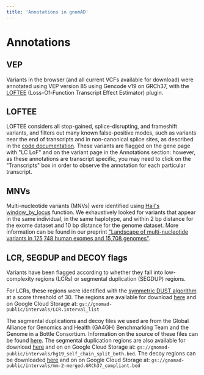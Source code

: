```yaml
---
title: 'Annotations in gnomAD'
---
```


#  Annotations

## VEP

Variants in the browser (and all current VCFs available for download) were annotated using VEP version 85 using Gencode v19 on GRCh37, with the [LOFTEE](https://github.com/konradjk/loftee) (Loss-Of-Function Transcript Effect Estimator) plugin.

## LOFTEE

LOFTEE considers all stop-gained, splice-disrupting, and frameshift variants, and filters out many known false-positive modes, such as variants near the end of transcripts and in non-canonical splice sites, as described in the [code documentation](https://github.com/konradjk/loftee). These variants are flagged on the gene page with "LC LoF" and on the variant page in the Annotations section: however, as these annotations are transcript specific, you may need to click on the "Transcripts" box in order to observe the annotation for each particular transcript.

## MNVs

Multi-nucleotide variants (MNVs) were identified using
[Hail's window_by_locus](https://hail.is/docs/0.2/methods/genetics.html#hail.methods.window_by_locus)
function. We exhaustively looked for variants that appear in the same individual, in the same haplotype, and within
2 bp distance for the exome dataset and 10 bp distance for the genome dataset. More information can be found in our
preprint ["Landscape of multi-nucleotide variants in 125,748 human exomes and 15,708 genomes"](https://www.biorxiv.org/content/10.1101/573378v2).

## LCR, SEGDUP and DECOY flags

Variants have been flagged according to whether they fall into low-complexity regions (LCRs) or segmental duplication (SEGDUP) regions.

For LCRs, these regions were identified with the [symmetric DUST algorithm](https://www.ncbi.nlm.nih.gov/pubmed/16796549) at a score threshold of 30. The regions are available for download [here](https://console.cloud.google.com/storage/browser/gnomad-public/intervals/LCR.interval_list) and on Google Cloud Storage at: `gs://gnomad-public/intervals/LCR.interval_list`

The segmental duplications and decoy files we used are from the Global Alliance for Genomics and Health (GA4GH) Benchmarking Team and the Genome in a Bottle Consortium. Information on the source of these files can be found [here](https://github.com/ga4gh/benchmarking-tools/tree/master/resources/stratification-bed-files/SegmentalDuplications). The segmental duplication regions are also available for download [here](https://console.cloud.google.com/storage/browser/gnomad-public/intervals/hg19_self_chain_split_both.bed) and on on Google Cloud Storage at: `gs://gnomad-public/intervals/hg19_self_chain_split_both.bed`. The decoy regions can be downloaded [here](https://console.cloud.google.com/storage/browser/gnomad-public/intervals/mm-2-merged.GRCh37_compliant.bed) and on on Google Cloud Storage at: `gs://gnomad-public/intervals/mm-2-merged.GRCh37_compliant.bed`

